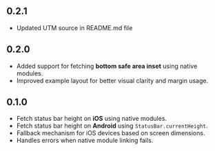 ## 0.2.1

- Updated UTM source in README.md file

## 0.2.0

- Added support for fetching **bottom safe area inset** using native modules.
- Improved example layout for better visual clarity and margin usage.

## 0.1.0

- Fetch status bar height on **iOS** using native modules.
- Fetch status bar height on **Android** using `StatusBar.currentHeight`.
- Fallback mechanism for iOS devices based on screen dimensions.
- Handles errors when native module linking fails.
